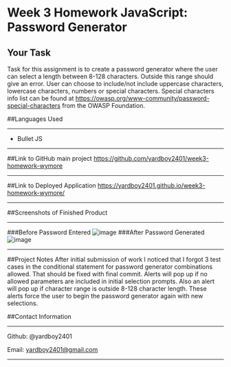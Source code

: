# Week 3 Homework JavaScript: Password Generator

## Your Task

Task for this assignment is to create a password generator where the user can select a length between 8-128 characters. Outside this range should give an error. User can choose to include/not include uppercase characters, lowercase characters, numbers or special characters. Special characters info list can be found at https://owasp.org/www-community/password-special-characters from the OWASP Foundation.

##Languages Used
- - - -
- Bullet JS
- - - -
##Link to GitHub main project
https://github.com/yardboy2401/week3-homework-wymore
- - - -
##Link to Deployed Application
https://yardboy2401.github.io/week3-homework-wymore/
- - - - 
##Screenshots of Finished Product
- - - -
###Before Password Entered
![image](https://user-images.githubusercontent.com/85953688/138781576-dceb8164-289c-4c86-b6ee-60d33bee220c.png)
###After Password Generated
![image](https://user-images.githubusercontent.com/85953688/138783167-00f738b0-cfd2-4ce9-95d9-e74dafa85063.png)
- - - -
##Project Notes
After initial submission of work I noticed that I forgot 3 test cases in the conditional statement for password generator combinations allowed. That should be fixed with final commit. Alerts will pop up if no allowed parameters are included in initial selection prompts. Also an alert will pop up if character range is outside 8-128 character length. These alerts force the user to begin the password generator again with new selections.

##Contact Information
- - - - 

Github: @yardboy2401

Email: yardboy2401@gmail.com

- - - -
```



